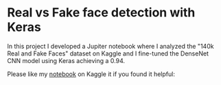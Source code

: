 # Real vs Fake face detection with Keras

In this project I developed a Jupiter notebook where I analyzed the "140k Real and Fake Faces" dataset on Kaggle and I fine-tuned the DenseNet CNN model using Keras achieving a 0.94. 

Please like my [notebook](https://www.kaggle.com/code/nicoladisabato/fake-face-detection-with-keras-accuracy-0-97) on Kaggle it if you found it helpful: 
